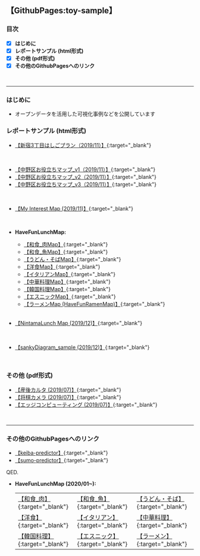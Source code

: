 ## 【GithubPages:toy-sample】

<style>
table, th, td {
    border:none;
}
</style>

### 目次
- [x]  **はじめに**
- [x]  **レポートサンプル (html形式)**
- [x]  **その他 (pdf形式)**
- [x]  **その他のGithubPagesへのリンク**
<br> 
 
--- 

### はじめに
- オープンデータを活用した可視化事例などを公開しています


### レポートサンプル (html形式)
- [【新宿3丁目はしごプラン（2019/11）】](https://ryutoro-galois.github.io/toy-samples/leaflet_sample_hashigo_plan_20191106.html){:target="_blank"}
<br>

- [【中野区お役立ちマップ_v1（2019/11）】](https://ryutoro-galois.github.io/toy-samples/leaflet_sample_nakanoku_20191107.html){:target="_blank"}
- [【中野区お役立ちマップ_v2（2019/11）】](https://ryutoro-galois.github.io/toy-samples/leaflet_sample_nakanoku_v2_20191120.html){:target="_blank"}
- [【中野区お役立ちマップ_v3（2019/11）】](https://ryutoro-galois.github.io/toy-samples/leaflet_sample_nakanoku_v3_20191125.html){:target="_blank"}
<br>

- [【My Interest Map (2019/11)】](https://ryutoro-galois.github.io/toy-samples/interest_map_20191127.html){:target="_blank"}
<br>

- **HaveFunLunchMap:**
  - [【和食_肉Map】](https://ryutoro-galois.github.io/toy-samples/HaveFunLunchMap_g01_Japanese_Meat.html){:target="_blank"}
  - [【和食_魚Map】](https://ryutoro-galois.github.io/toy-samples/HaveFunLunchMap_g02_Japanese_Fish.html){:target="_blank"}
  - [【うどん・そばMap】](https://ryutoro-galois.github.io/toy-samples/HaveFunLunchMap_g03_Japanese_Udon_Soba.html){:target="_blank"}
  - [【洋食Map】](https://ryutoro-galois.github.io/toy-samples/HaveFunLunchMap_g04_Western.html){:target="_blank"}
  - [【イタリアンMap】](https://ryutoro-galois.github.io/toy-samples/HaveFunLunchMap_g05_Itarian.html){:target="_blank"}
  - [【中華料理Map】](https://ryutoro-galois.github.io/toy-samples/HaveFunLunchMap_g06_Chinese.html){:target="_blank"}
  - [【韓国料理Map】](https://ryutoro-galois.github.io/toy-samples/HaveFunLunchMap_g07_Korean.html){:target="_blank"}
  - [【エスニックMap】](https://ryutoro-galois.github.io/toy-samples/HaveFunLunchMap_g08_Ethnic.html){:target="_blank"}
  - [【ラーメンMap (HaveFunRamenMap)】](https://ryutoro-galois.github.io/toy-samples/HaveFunLunchMap_g09_Ramen.html){:target="_blank"}
  <br>


- [【NintamaLunch Map (2019/12)】](https://ryutoro-galois.github.io/toy-samples/leaflet_LunchMap_[Shinjuku-ku].html){:target="_blank"}
<br>

- [【sankyDiagram_sample (2019/12)】](https://ryutoro-galois.github.io/toy-samples/sankeyDiagram_sample.html){:target="_blank"}
<br>


### その他 (pdf形式)
- [【産後カルタ (2019/07)】](MLLabSpace_20190725_01_SangoKaruta.pdf){:target="_blank"}
- [【将棋カメラ (2019/07)】](MLLabSpace_20190725_02_ShogiCamera.pdf){:target="_blank"}
- [【エッジコンピューティング (2019/07)】](MLLabSpace_20190725_03_EdgeComputing.pdf){:target="_blank"}
<br>


---

### その他のGithubPagesへのリンク
- [【keiba-predictor】](https://ryutoro-galois.github.io/keiba-predictor/){:target="_blank"}
- [【sumo-predictor】](https://ryutoro-galois.github.io/sumo-predictor/){:target="_blank"}

QED.


- **HaveFunLunchMap (2020/01~):**

  | | | |
  |---|---|---|
  | [【和食_肉】](https://ryutoro-galois.github.io/toy-samples/HaveFunLunchMap_g01_Japanese_Meat.html){:target="_blank"} | [【和食_魚】](https://ryutoro-galois.github.io/toy-samples/HaveFunLunchMap_g02_Japanese_Fish.html){:target="_blank"} | [【うどん・そば】](https://ryutoro-galois.github.io/toy-samples/HaveFunLunchMap_g03_Japanese_Udon_Soba.html){:target="_blank"} |
  | [【洋食】](https://ryutoro-galois.github.io/toy-samples/HaveFunLunchMap_g04_Western.html){:target="_blank"} | [【イタリアン】](https://ryutoro-galois.github.io/toy-samples/HaveFunLunchMap_g05_Itarian.html){:target="_blank"} | [【中華料理】](https://ryutoro-galois.github.io/toy-samples/HaveFunLunchMap_g06_Chinese.html){:target="_blank"} |
  | [【韓国料理】](https://ryutoro-galois.github.io/toy-samples/HaveFunLunchMap_g07_Korean.html){:target="_blank"} | [【エスニック】](https://ryutoro-galois.github.io/toy-samples/HaveFunLunchMap_g08_Ethnic.html){:target="_blank"} | [【ラーメン】](https://ryutoro-galois.github.io/toy-samples/HaveFunLunchMap_g09_Ramen.html){:target="_blank"} |
